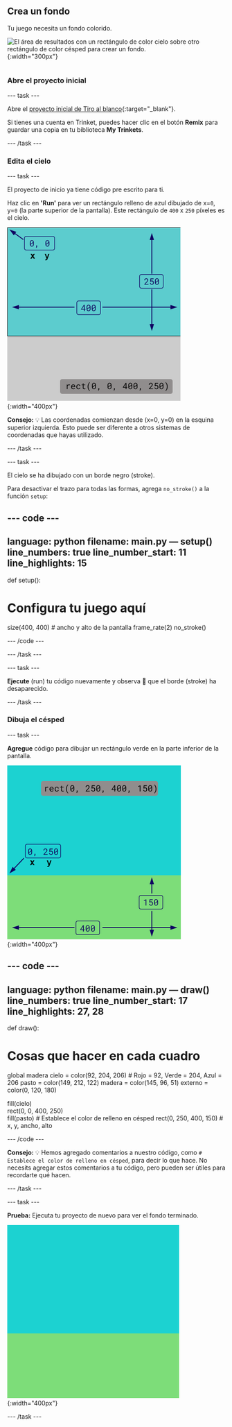 ## Crea un fondo

<div style="display: flex; flex-wrap: wrap">
<div style="flex-basis: 200px; flex-grow: 1; margin-right: 15px;">
Tu juego necesita un fondo colorido.
</div>
<div>

![El área de resultados con un rectángulo de color cielo sobre otro rectángulo de color césped para crear un fondo.](imagenes/background.png){:width="300px"}

</div>
</div>

### Abre el proyecto inicial

--- task ---

Abre el [proyecto inicial de Tiro al blanco](https://trinket.io/python/88502d5879){:target="_blank"}.

Si tienes una cuenta en Trinket, puedes hacer clic en el botón **Remix** para guardar una copia en tu biblioteca **My Trinkets**.

--- /task ---

### Edita el cielo

--- task ---

El proyecto de inicio ya tiene código pre escrito para ti.

Haz clic en **'Run'** para ver un rectángulo relleno de azul dibujado de x=`0`, y=`0` (la parte superior de la pantalla). Este rectángulo de `400` x `250` píxeles es el cielo.

![Un rectángulo azul con un borde negro alrededor, encima de un rectángulo gris. La esquina superior izquierda del lienzo está marcada como x=0, y=0, este es el origen del rectángulo. El ancho se resalta como 400 y la altura como 250. Se muestra el código rect(0, 0, 400, 250).](images/sky_stroke.png){:width="400px"}

**Consejo:** 💡 Las coordenadas comienzan desde (x=0, y=0) en la esquina superior izquierda. Esto puede ser diferente a otros sistemas de coordenadas que hayas utilizado.

--- /task ---

--- task ---

El cielo se ha dibujado con un borde negro (stroke).

Para desactivar el trazo para todas las formas, agrega `no_stroke()` a la función `setup`:

--- code ---
---
language: python
filename: main.py — setup()
line_numbers: true
line_number_start: 11
line_highlights: 15
---
def setup():
# Configura tu juego aquí
  size(400, 400) # ancho y alto de la pantalla
  frame_rate(2)
  no_stroke()


--- /code ---

--- /task ---

--- task ---

**Ejecute** (run) tu código nuevamente y observa 👀 que el borde (stroke) ha desaparecido.

--- /task ---

### Dibuja el césped

--- task ---

**Agregue** código para dibujar un rectángulo verde en la parte inferior de la pantalla.

![El área de salida con un rectángulo color cielo sobre un rectángulo color hierba para crear el fondo. La esquina superior izquierda del rectángulo está marcada como x=0, y=250, este es el origen del rectángulo. El ancho de 400 y la altura de 150 están resaltados. Se muestra el código rect(0, 250, 400, 150).](images/green-grass.png){:width="400px"}

--- code ---
---
language: python
filename: main.py — draw()
line_numbers: true
line_number_start: 17
line_highlights: 27, 28
---
def draw():
# Cosas que hacer en cada cuadro
  global madera
  cielo = color(92, 204, 206) # Rojo = 92, Verde = 204, Azul = 206
  pasto = color(149, 212, 122)
  madera = color(145, 96, 51)
  externo = color(0, 120, 180) 

  fill(cielo)     
  rect(0, 0, 400, 250)     
  fill(pasto) # Establece el color de relleno en césped
  rect(0, 250, 400, 150) # x, y, ancho, alto   

--- /code ---

**Consejo:** 💡 Hemos agregado comentarios a nuestro código, como `# Establece el color de relleno en césped`, para decir lo que hace. No necesits agregar estos comentarios a tu código, pero pueden ser útiles para recordarte qué hacen.

--- /task ---

--- task ---

**Prueba:** Ejecuta tu proyecto de nuevo para ver el fondo terminado.

![El área de salida con un rectángulo color cielo sobre un rectángulo color césped para crear el fondo.](images/background.png){:width="400px"}

--- /task ---

